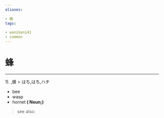 ```yaml
---
aliases:
    
- 蜂
tags:
    
- wanikani41
- common
---
```


# 蜂
---
1).
,蜂 > はち,はち,ハチ

- bee
- wasp
- hornet
**( Noun;)**
> see also: 
            